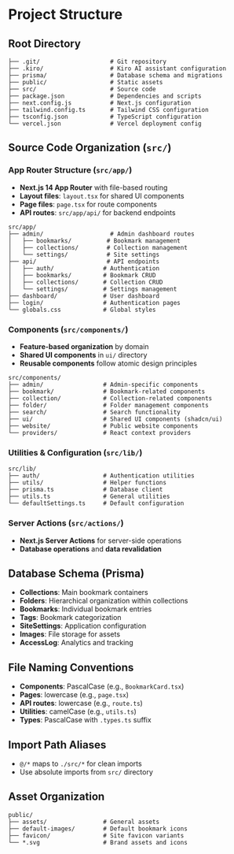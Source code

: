 # Project Structure

## Root Directory
```
├── .git/                    # Git repository
├── .kiro/                   # Kiro AI assistant configuration
├── prisma/                  # Database schema and migrations
├── public/                  # Static assets
├── src/                     # Source code
├── package.json             # Dependencies and scripts
├── next.config.js           # Next.js configuration
├── tailwind.config.ts       # Tailwind CSS configuration
├── tsconfig.json            # TypeScript configuration
└── vercel.json              # Vercel deployment config
```

## Source Code Organization (`src/`)

### App Router Structure (`src/app/`)
- **Next.js 14 App Router** with file-based routing
- **Layout files**: `layout.tsx` for shared UI components
- **Page files**: `page.tsx` for route components
- **API routes**: `src/app/api/` for backend endpoints

```
src/app/
├── admin/                   # Admin dashboard routes
│   ├── bookmarks/          # Bookmark management
│   ├── collections/        # Collection management
│   └── settings/           # Site settings
├── api/                    # API endpoints
│   ├── auth/              # Authentication
│   ├── bookmarks/         # Bookmark CRUD
│   ├── collections/       # Collection CRUD
│   └── settings/          # Settings management
├── dashboard/             # User dashboard
├── login/                 # Authentication pages
└── globals.css            # Global styles
```

### Components (`src/components/`)
- **Feature-based organization** by domain
- **Shared UI components** in `ui/` directory
- **Reusable components** follow atomic design principles

```
src/components/
├── admin/                 # Admin-specific components
├── bookmark/              # Bookmark-related components
├── collection/            # Collection-related components
├── folder/                # Folder management components
├── search/                # Search functionality
├── ui/                    # Shared UI components (shadcn/ui)
├── website/               # Public website components
└── providers/             # React context providers
```

### Utilities & Configuration (`src/lib/`)
```
src/lib/
├── auth/                  # Authentication utilities
├── utils/                 # Helper functions
├── prisma.ts              # Database client
├── utils.ts               # General utilities
└── defaultSettings.ts     # Default configuration
```

### Server Actions (`src/actions/`)
- **Next.js Server Actions** for server-side operations
- **Database operations** and **data revalidation**

## Database Schema (Prisma)
- **Collections**: Main bookmark containers
- **Folders**: Hierarchical organization within collections
- **Bookmarks**: Individual bookmark entries
- **Tags**: Bookmark categorization
- **SiteSettings**: Application configuration
- **Images**: File storage for assets
- **AccessLog**: Analytics and tracking

## File Naming Conventions
- **Components**: PascalCase (e.g., `BookmarkCard.tsx`)
- **Pages**: lowercase (e.g., `page.tsx`)
- **API routes**: lowercase (e.g., `route.ts`)
- **Utilities**: camelCase (e.g., `utils.ts`)
- **Types**: PascalCase with `.types.ts` suffix

## Import Path Aliases
- `@/*` maps to `./src/*` for clean imports
- Use absolute imports from `src/` directory

## Asset Organization
```
public/
├── assets/                # General assets
├── default-images/        # Default bookmark icons
├── favicon/               # Site favicon variants
└── *.svg                  # Brand assets and icons
```